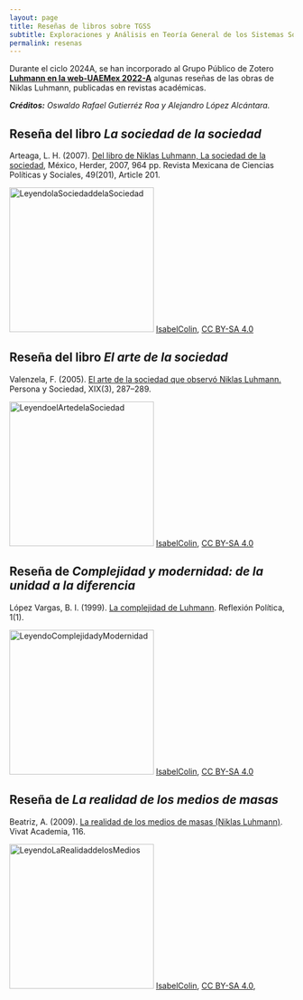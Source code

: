 ```yaml
---
layout: page
title: Reseñas de libros sobre TGSS
subtitle: Exploraciones y Análisis en Teoría General de los Sistemas Sociales
permalink: resenas
---
```


Durante el ciclo 2024A, se han incorporado al Grupo Público de Zotero [**Luhmann en la web-UAEMex 2022-A**](https://www.zotero.org/groups/4695391/luhmann_en_la_web_-_uaemex_2022-a) algunas reseñas de las obras de Niklas Luhmann, publicadas en revistas académicas.

***Créditos:** Oswaldo Rafael Gutierréz Roa y Alejandro López Alcántara.*

## Reseña del libro ***La sociedad de la sociedad***

Arteaga, L. H. (2007). [Del libro de Niklas Luhmann, La sociedad de la sociedad](https://doi.org/10.22201/fcpys.2448492xe.2007.201.42595), México, Herder, 2007, 964 pp. Revista Mexicana de Ciencias Políticas y Sociales, 49(201), Article 201.

<a title="IsabelColin, CC BY-SA 4.0 &lt;https://creativecommons.org/licenses/by-sa/4.0&gt;, undefined" href="https://commons.wikimedia.org/wiki/File:LeyendolaSociedaddelaSociedad.jpg"><img width="256" alt="LeyendolaSociedaddelaSociedad" src="https://upload.wikimedia.org/wikipedia/commons/thumb/2/26/LeyendolaSociedaddelaSociedad.jpg/256px-LeyendolaSociedaddelaSociedad.jpg?20220611222242"></a>
<a href="https://commons.wikimedia.org/wiki/File:LeyendolaSociedaddelaSociedad.jpg">IsabelColin</a>, <a href="https://creativecommons.org/licenses/by-sa/4.0">CC BY-SA 4.0</a>

## Reseña del libro ***El arte de la sociedad***

Valenzela, F. (2005). [El arte de la sociedad que observó Niklas Luhmann.](https://www.researchgate.net/publication/269707395_El_arte_de_la_sociedad_que_observo_Niklas_Luhmann) Persona y Sociedad, XIX(3), 287–289.

<a title="IsabelColin, CC BY-SA 4.0 &lt;https://creativecommons.org/licenses/by-sa/4.0&gt;, undefined" href="https://commons.wikimedia.org/wiki/File:LeyendoelArtedelaSociedad.jpg"><img width="256" alt="LeyendoelArtedelaSociedad" src="https://upload.wikimedia.org/wikipedia/commons/thumb/3/3b/LeyendoelArtedelaSociedad.jpg/256px-LeyendoelArtedelaSociedad.jpg?20220611222239"></a>
<a href="https://commons.wikimedia.org/wiki/File:LeyendoelArtedelaSociedad.jpg">IsabelColin</a>, <a href="https://creativecommons.org/licenses/by-sa/4.0">CC BY-SA 4.0</a>

## Reseña de ***Complejidad y modernidad: de la unidad a la diferencia***

López Vargas, B. I. (1999). [La complejidad de Luhmann](https://repository.unab.edu.co/bitstream/handle/20.500.12749/11098/LA%20COMPLEJIDAD%20DE%20LUHMANN.pdf?sequence=1&isAllowed=y). Reflexión Política, 1(1). 

<a title="IsabelColin, CC BY-SA 4.0 &lt;https://creativecommons.org/licenses/by-sa/4.0&gt;, undefined" href="https://commons.wikimedia.org/wiki/File:LeyendoComplejidadyModernidad.jpg"><img width="256" alt="LeyendoComplejidadyModernidad" src="https://upload.wikimedia.org/wikipedia/commons/thumb/3/3f/LeyendoComplejidadyModernidad.jpg/256px-LeyendoComplejidadyModernidad.jpg?20220611222239"></a>
<a href="https://commons.wikimedia.org/wiki/File:LeyendoComplejidadyModernidad.jpg">IsabelColin</a>, <a href="https://creativecommons.org/licenses/by-sa/4.0">CC BY-SA 4.0</a>

## Reseña de ***La realidad de los medios de masas***

Beatriz, A. (2009). [La realidad de los medios de masas (Niklas Luhmann)](https://doi.org/10.15178/va.2009.106.116-137
). Vivat Academia, 116. 

<a title="IsabelColin, CC BY-SA 4.0 &lt;https://creativecommons.org/licenses/by-sa/4.0&gt;, undefined" href="https://commons.wikimedia.org/wiki/File:LeyendoLaRealidaddelosMedios.jpg"><img width="256" alt="LeyendoLaRealidaddelosMedios" src="https://upload.wikimedia.org/wikipedia/commons/thumb/9/9e/LeyendoLaRealidaddelosMedios.jpg/256px-LeyendoLaRealidaddelosMedios.jpg?20220611222236"></a>
<a href="https://commons.wikimedia.org/wiki/File:LeyendoLaRealidaddelosMedios.jpg">IsabelColin</a>, <a href="https://creativecommons.org/licenses/by-sa/4.0">CC BY-SA 4.0</a>, 
